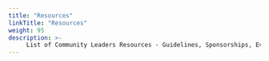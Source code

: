 ```yaml
---
title: "Resources"
linkTitle: "Resources"
weight: 95
description: >-
     List of Community Leaders Resources - Guidelines, Sponsorships, Events etc.
---
```



